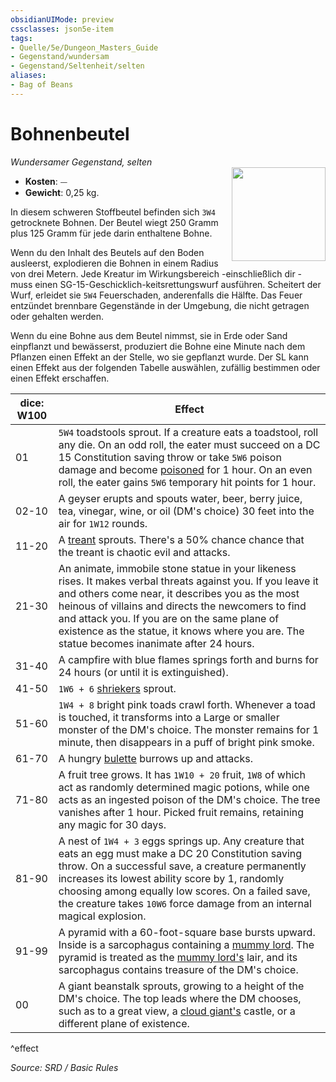 ```yaml
---
obsidianUIMode: preview
cssclasses: json5e-item
tags:
- Quelle/5e/Dungeon_Masters_Guide
- Gegenstand/wundersam
- Gegenstand/Seltenheit/selten
aliases:
- Bag of Beans
---
```

# Bohnenbeutel
*Wundersamer Gegenstand, selten*  
<img src="Gegenstände/Bohnenbeutel.webp" align="right" width="150">

- **Kosten**: ⏤
- **Gewicht**: 0,25 kg.

In diesem schweren Stoffbeutel befinden sich `3W4` getrocknete Bohnen. Der Beutel wiegt 250 Gramm plus 125 Gramm für jede darin enthaltene Bohne.

Wenn du den Inhalt des Beutels auf den Boden ausleerst, explodieren die Bohnen in einem Radius von drei Metern. Jede Kreatur im Wirkungsbereich -einschließlich dir - muss einen SG-15-Geschicklich-keitsrettungswurf ausführen. Scheitert der Wurf, erleidet sie `5W4` Feuerschaden, anderenfalls die Hälfte. Das Feuer entzündet brennbare Gegenstände in der Umgebung, die nicht getragen oder gehalten werden.

Wenn du eine Bohne aus dem Beutel nimmst, sie in Erde oder Sand einpflanzt und bewässerst, produziert die Bohne eine Minute nach dem Pflanzen einen Effekt an der Stelle, wo sie gepflanzt wurde. Der SL kann einen Effekt aus der folgenden Tabelle auswählen, zufällig bestimmen oder einen Effekt erschaffen.

| dice: W100 | Effect |
|------------|--------|
| 01 | `5W4` toadstools sprout. If a creature eats a toadstool, roll any die. On an odd roll, the eater must succeed on a DC 15 Constitution saving throw or take `5W6` poison damage and become [poisoned](rules/conditions.md#poisoned) for 1 hour. On an even roll, the eater gains `5W6` temporary hit points for 1 hour. |
| 02-10 | A geyser erupts and spouts water, beer, berry juice, tea, vinegar, wine, or oil (DM's choice) 30 feet into the air for `1W12` rounds. |
| 11-20 | A [treant](../Bestiarium/Pflanzen/treant.md) sprouts. There's a 50% chance chance that the treant is chaotic evil and attacks. |
| 21-30 | An animate, immobile stone statue in your likeness rises. It makes verbal threats against you. If you leave it and others come near, it describes you as the most heinous of villains and directs the newcomers to find and attack you. If you are on the same plane of existence as the statue, it knows where you are. The statue becomes inanimate after 24 hours. |
| 31-40 | A campfire with blue flames springs forth and burns for 24 hours (or until it is extinguished). |
| 41-50 | `1W6 + 6` [shriekers](../Bestiarium/Pflanzen/shrieker-fungus.md) sprout. |
| 51-60 | `1W4 + 8` bright pink toads crawl forth. Whenever a toad is touched, it transforms into a Large or smaller monster of the DM's choice. The monster remains for 1 minute, then disappears in a puff of bright pink smoke. |
| 61-70 | A hungry [bulette](../Bestiarium/Monstrositäten/bulette.md) burrows up and attacks. |
| 71-80 | A fruit tree grows. It has `1W10 + 20` fruit, `1W8` of which act as randomly determined magic potions, while one acts as an ingested poison of the DM's choice. The tree vanishes after 1 hour. Picked fruit remains, retaining any magic for 30 days. |
| 81-90 | A nest of `1W4 + 3` eggs springs up. Any creature that eats an egg must make a DC 20 Constitution saving throw. On a successful save, a creature permanently increases its lowest ability score by 1, randomly choosing among equally low scores. On a failed save, the creature takes `10W6` force damage from an internal magical explosion. |
| 91-99 | A pyramid with a 60-foot-square base bursts upward. Inside is a sarcophagus containing a [mummy lord](../Bestiarium/Untote/Mumienfürst.md). The pyramid is treated as the [mummy lord's](../Bestiarium/Untote/Mumienfürst.md) lair, and its sarcophagus contains treasure of the DM's choice. |
| 00 | A giant beanstalk sprouts, growing to a height of the DM's choice. The top leads where the DM chooses, such as to a great view, a [cloud giant's](Wolkenriese.md) castle, or a different plane of existence. |
^effect

*Source: SRD / Basic Rules*